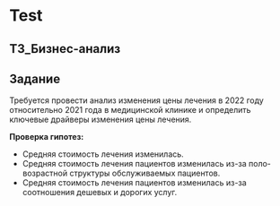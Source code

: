 # Test
## ТЗ_Бизнес-анализ

## Задание
Требуется провести анализ изменения цены лечения в 2022 году относительно 2021 года в медицинской клинике и определить ключевые драйверы изменения цены лечения.  

**Проверка гипотез:**  

- Средняя стоимость лечения изменилась.  
- Средняя стоимость лечения пациентов изменилась из-за поло-возрастной структуры обслуживаемых пациентов.    
- Средняя стоимость лечения пациентов изменилась из-за соотношения дешевых и дорогих услуг.
